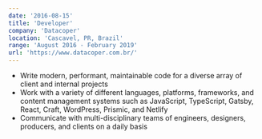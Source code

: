 ```yaml
---
date: '2016-08-15'
title: 'Developer'
company: 'Datacoper'
location: 'Cascavel, PR, Brazil'
range: 'August 2016 - February 2019'
url: 'https://www.datacoper.com.br/'
---
```


- Write modern, performant, maintainable code for a diverse array of client and internal projects
- Work with a variety of different languages, platforms, frameworks, and content management systems such as JavaScript, TypeScript, Gatsby, React, Craft, WordPress, Prismic, and Netlify
- Communicate with multi-disciplinary teams of engineers, designers, producers, and clients on a daily basis
